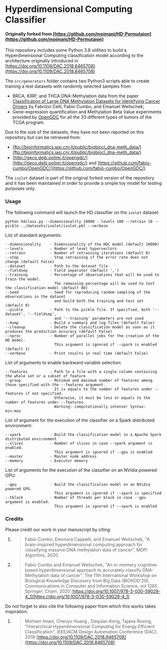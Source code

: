 # Hyperdimensional Computing Classifier
#### Originally forked from [https://github.com/moimani/HD-Permutaion](https://github.com/moimani/HD-Permutaion)

This repository includes some Python 3.8 utilities to build a Hyperdimensional Computing classification model according to the architecture
originally introduced in [https://doi.org/10.1109/DAC.2018.8465708](https://doi.org/10.1109/DAC.2018.8465708)

The `src/generators` folder contains two Python3 scripts able to create training a test datasets with randomly selected samples from:
- BRCA, KIRP, and THCA DNA-Methylation data from the paper [Classification of Large DNA Methylation Datasets for Identifying Cancer Drivers](https://doi.org/10.1016/j.bdr.2018.02.005) by Fabrizio Celli, Fabio Cumbo, and Emanuel Weitschek;
- Gene-expression quantification and Methylation Beta Value experiments provided by [OpenGDC](https://github.com/fabio-cumbo/OpenGDC/) for all the 33 different types of tumors of the TCGA program.

Due to the size of the datasets, they have not been reported on this repository but can be retrieved from: 
- [ftp://bioinformatics.iasi.cnr.it/public/bigbiocl_dna-meth_data/](ftp://bioinformatics.iasi.cnr.it/public/bigbiocl_dna-meth_data/)
- [http://geco.deib.polimi.it/opengdc/](http://geco.deib.polimi.it/opengdc/) and [https://github.com/fabio-cumbo/OpenGDC/](https://github.com/fabio-cumbo/OpenGDC/)

The `isolet` dataset is part of the original forked version of the repository and it has been maintained in order to provide a simple 
toy model for testing purposes only.

### Usage

The following command will launch the HD classifier on the `isolet` dataset:
```
python hdclass.py --dimensionality 10000 --levels 100 --retrain 10 --pickle ../datasets/isolet/isolet.pkl --verbose
```

List of standard arguments:
```
--dimensionality    - Dimensionality of the HDC model (default 10000)
--levels            - Number of level hypervectors
--retrain           - Number of retraining iterations (default 0)
--stop              - Stop retraining if the error rate does not change (default False)
--dataset           - Path to the dataset file
--fieldsep          - Field separator (default ',')
--training          - Percentage of observations that will be used to train the model. 
                      The remaining percentage will be used to test the classification model (default 80)
--seed              - Seed for reproducing random sampling of the observations in the dataset 
                      and build both the training and test set (default 0)
--pickle            - Path to the pickle file. If specified, both '--dataset', '--fieldsep', 
                      and '--training' parameters are not used
--dump              - Build a summary and log files (default False)
--cleanup           - Delete the classification model as soon as it produces the prediction accuracy (default False)
--nproc             - Number of parallel jobs for the creation of the HD model.
                      This argument is ignored if --spark is enabled (default 1)
--verbose           - Print results in real time (default False)
```

List of arguments to enable backward variable selection:
```
--features          - Path to a file with a single column containing the whole set or a subset of feature
--group             - Minimum and maximum number of features among those specified with the --features argument. 
                      It is equals to the number of features under --features if not specified. 
                      Otherwise, it must be less or equals to the number of features under --features. 
                      Warning: computationally intense! Syntax: min:max
```

List of argument for the execution of the classifier on a Spark distributed environment:
```
--spark             - Build the classification model in a Apache Spark distributed environment
--slices            - Number of slices in case --spark argument is enabled. 
                      This argument is ignored if --gpu is enabled
--master            - Master node address
--memory            - Executor memory
```

List of arguments for the execution of the classifier on an NVidia powered GPU:
```
--gpu               - Build the classification model on an NVidia powered GPU. 
                      This argument is ignored if --spark is specified
--tblock            - Number of threads per block in case --gpu argument is enabled. 
                      This argument is ignored if --spark is enabled
```

### Credits

Please credit our work in your manuscript by citing:

1. > Fabio Cumbo, Eleonora Cappelli, and Emanuel Weitschek, "A brain-inspired hyperdimensional computing approach for classifying massive DNA methylation data of cancer", MDPI Algoritms, 2020

2. > Fabio Cumbo and Emanuel Weitschek, "An in-memory cognitive-based hyperdimensional approach to accurately classify DNA-Methylation data of cancer", The 11th International Workshop on Biological Knowledge Discovery from Big Data (BIOKDD'20), Communications in Computer and Information Science, vol 1285. Springer, Cham, 2020 [https://doi.org/10.1007/978-3-030-59028-4_1](https://doi.org/10.1007/978-3-030-59028-4_1)

Do not forget to also cite the following paper from which this works takes inspiration:

1. > Mohsen Imani, Chenyu Huang , Dequian Kong, Tajana Rosing, "Hierarchical Hyperdimensional Computing for Energy Efficient Classification", IEEE/ACM Design Automation Conference (DAC), 2018 [https://doi.org/10.1109/DAC.2018.8465708](https://doi.org/10.1109/DAC.2018.8465708)
